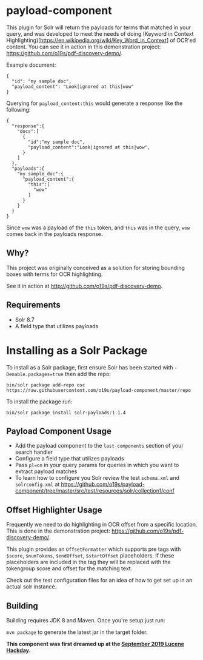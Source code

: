 # payload-component

This plugin for Solr will return the payloads for terms that matched in your query, and was developed to meet the needs of doing (Keyword in Context Highlighting)[https://en.wikipedia.org/wiki/Key_Word_in_Context] of OCR'ed content. You can see it in action in this demonstration project: https://github.com/o19s/pdf-discovery-demo/.

Example document:

```
{
  "id": "my sample doc",
  "payload_content": "Look|ignored at this|wow"
}
```

Querying for `payload_content:this` would generate a response like the following:

```
{
  "response":{
    "docs":[
      {
        "id":"my sample doc",
        "payload_content":"Look|ignored at this|wow",
      }
    ]
  },
  "payloads":{
    "my sample_doc":{
      "payload_content":{
        "this":[
          "wow"
        ]
      }
    }
  }
}     
```
Since `wow` was a payload of the `this` token, and `this` was in the query, `wow` comes back in the payloads response.

## Why?
This project was originally conceived as a solution for storing bounding boxes with terms for OCR highlighting.

See it in action at http://github.com/o19s/pdf-discovery-demo.

## Requirements
- Solr 8.7
- A field type that utilizes payloads

# Installing as a Solr Package
To install as a Solr package, first ensure Solr has been started with `-Denable.packages=true` then add the repo:

`bin/solr package add-repo osc https://raw.githubusercontent.com/o19s/payload-component/master/repo`

To install the package run:

`bin/solr package install solr-payloads:1.1.4`

## Payload Component Usage
- Add the payload component to the `last-components` section of your search handler
- Configure a field type that utilizes payloads
- Pass `pl=on` in your query params for queries in which you want to extract payload matches
- To learn how to configure you Solr review the test `schema.xml` and `solrconfig.xml` at https://github.com/o19s/payload-component/tree/master/src/test/resources/solr/collection1/conf

## Offset Highlighter Usage
Frequently we need to do highlighting in OCR offset from a specific location.  This is done in the demonstration project: https://github.com/o19s/pdf-discovery-demo/.

This plugin provides an `OffsetFormatter` which supports pre tags with `$score`, `$numTokens`, `$endOffset`, `$startOffset` placeholders.  If these placeholders are included in the tag they will be replaced with the tokengroup score and offset for the matching text.

Check out the test configuration files for an idea of how to get set up in an actual solr instance.


## Building
Building requires JDK 8 and Maven.  Once you're setup just run:

`mvn package` to generate the latest jar in the target folder.


__This component was first dreamed up at the [September 2019 Lucene Hackday](https://opensourceconnections.com/blog/2019/09/23/what-happens-at-a-lucene-solr-hackday/).__
